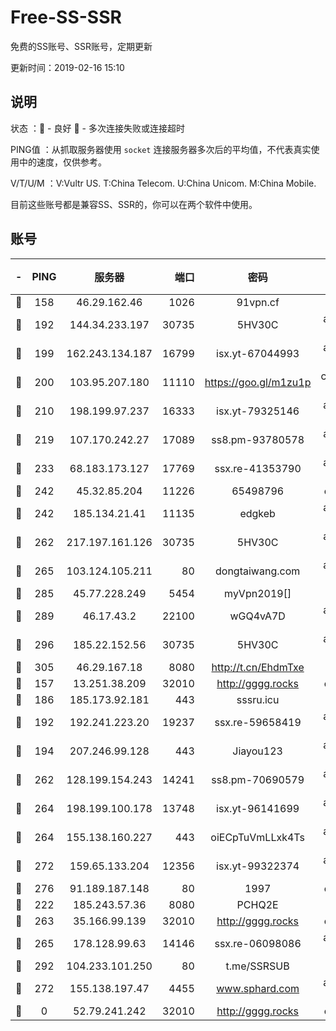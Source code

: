 # Free-SS-SSR

免费的SS账号、SSR账号，定期更新

更新时间：2019-02-16 15:10

## 说明

状态     ：🙂 - 良好 🙁 - 多次连接失败或连接超时

PING值   ：从抓取服务器使用 `socket` 连接服务器多次后的平均值，不代表真实使用中的速度，仅供参考。

V/T/U/M  ：V:Vultr US. T:China Telecom. U:China Unicom. M:China Mobile.

目前这些账号都是兼容SS、SSR的，你可以在两个软件中使用。

## 账号

|-|PING|服务器|端口|密码|加密方式|区域|V/T/U/M|
|:----:|:----:|:-----:|-----:|:----:|:----:|:----:|:----:|
|🙂|158|46.29.162.46|1026|91vpn.cf|rc4-md5|RU|8↑/8↑/10↑/10↑|
|🙂|192|144.34.233.197|30735|5HV30C|aes-256-cfb|US|10↑/10↑/10↑/9↑|
|🙂|199|162.243.134.187|16799|isx.yt-67044993|aes-256-cfb|US|10↑/10↑/10↑/10↑|
|🙂|200|103.95.207.180|11110|https://goo.gl/m1zu1p|chacha20-ietf|US|8↓/8↑/10↑/10↑|
|🙂|210|198.199.97.237|16333|isx.yt-79325146|aes-256-cfb|US|10↑/10↑/10↑/10↑|
|🙂|219|107.170.242.27|17089|ss8.pm-93780578|aes-256-cfb|US|10↑/10↑/10↑/10↑|
|🙂|233|68.183.173.127|17769|ssx.re-41353790|aes-256-cfb|US|10↑/10↑/10↑/10↑|
|🙂|242|45.32.85.204|11226|65498796|chacha20|US|10↑/10↑/10↑/10↑|
|🙂|242|185.134.21.41|11135|edgkeb|aes-256-cfb|GB|10↑/10↑/10↑/10↑|
|🙂|262|217.197.161.126|30735|5HV30C|aes-256-cfb|SG|10↑/10↑/10↑/10↑|
|🙂|265|103.124.105.211|80|dongtaiwang.com|aes-256-cfb|US|10↑/10↑/10↑/10↑|
|🙂|285|45.77.228.249|5454|myVpn2019[]|rc4-md5|GB|10↑/10↑/10↑/10↑|
|🙂|289|46.17.43.2|22100|wGQ4vA7D|aes-256-gcm|RU|5↑/10↑/10↑/10↑|
|🙂|296|185.22.152.56|30735|5HV30C|aes-256-cfb|RU|9↑/10↑/10↑/10↑|
|🙂|305|46.29.167.18|8080|http://t.cn/EhdmTxe|rc4-md5|RU|10↑/10↑/10↑/10↑|
|🙂|157|13.251.38.209|32010|http://gggg.rocks|chacha20|SG|8↑/10↑/9↑/9↑|
|🙂|186|185.173.92.181|443|sssru.icu|rc4-md5|RU|10↑/10↑/10↑/10↑|
|🙂|192|192.241.223.20|19237|ssx.re-59658419|aes-256-cfb|US|10↑/10↑/10↑/10↑|
|🙂|194|207.246.99.128|443|Jiayou123|aes-256-cfb|US|7↑/10↑/10↑/10↑|
|🙂|262|128.199.154.243|14241|ss8.pm-70690579|aes-256-cfb|SG|10↑/10↑/10↑/10↑|
|🙂|264|198.199.100.178|13748|isx.yt-96141699|aes-256-cfb|US|10↑/10↑/10↑/10↑|
|🙂|264|155.138.160.227|443|oiECpTuVmLLxk4Ts|aes-256-cfb|US|5↑/10↑/10↑/10↑|
|🙂|272|159.65.133.204|12356|isx.yt-99322374|aes-256-cfb|SG|9↑/9↑/9↑/9↑|
|🙂|276|91.189.187.148|80|1997|chacha20|US|10↑/10↑/9↑/9↑|
|🙂|222|185.243.57.36|8080|PCHQ2E|rc4-md5|US|10↑/10↑/10↑/10↑|
|🙂|263|35.166.99.139|32010|http://gggg.rocks|chacha20|US|10↑/10↑/10↑/10↑|
|🙂|265|178.128.99.63|14146|ssx.re-06098086|aes-256-cfb|SG|10↑/10↑/10↑/10↑|
|🙂|292|104.233.101.250|80|t.me/SSRSUB|rc4-md5|CA|10↑/10↑/10↑/9↑|
|🙁|272|155.138.197.47|4455|www.sphard.com|aes-256-cfb|US|9↓/9↓/10↑/10↑|
|🙁|0|52.79.241.242|32010|http://gggg.rocks|chacha20|KR|10↑/10↑/9↑/10↑|
